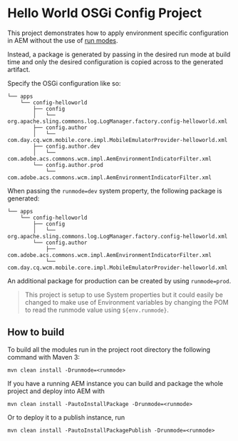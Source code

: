 # Hello World OSGi Config Project

This project demonstrates how to apply environment specific configuration in AEM without the use of [run modes](https://helpx.adobe.com/experience-manager/6-4/sites/deploying/using/configure-runmodes.html). 

Instead, a package is generated by passing in the desired run mode at build time and only the desired configuration is copied across
to the generated artifact.

Specify the OSGi configuration like so:
```
└── apps
    └── config-helloworld
        ├── config
        │   └── org.apache.sling.commons.log.LogManager.factory.config-helloworld.xml
        ├── config.author
        │   └── com.day.cq.wcm.mobile.core.impl.MobileEmulatorProvider-helloworld.xml
        ├── config.author.dev
        │   └── com.adobe.acs.commons.wcm.impl.AemEnvironmentIndicatorFilter.xml
        └── config.author.prod
            └── com.adobe.acs.commons.wcm.impl.AemEnvironmentIndicatorFilter.xml
```

When passing the `runmode=dev` system property, the following package is generated:
```
└── apps
    └── config-helloworld
        ├── config
        │   └── org.apache.sling.commons.log.LogManager.factory.config-helloworld.xml
        └── config.author
            ├── com.adobe.acs.commons.wcm.impl.AemEnvironmentIndicatorFilter.xml
            └── com.day.cq.wcm.mobile.core.impl.MobileEmulatorProvider-helloworld.xml
```

An additional package for production can be created by using `runmode=prod`.

> This project is setup to use System properties but it could easily be changed to make use of Environment variables 
by changing the POM to read the runmode value using `${env.runmode}`.

## How to build

To build all the modules run in the project root directory the following command with Maven 3:

    mvn clean install -Drunmode=<runmode>

If you have a running AEM instance you can build and package the whole project and deploy into AEM with  

    mvn clean install -PautoInstallPackage -Drunmode=<runmode>
    
Or to deploy it to a publish instance, run

    mvn clean install -PautoInstallPackagePublish -Drunmode=<runmode>


